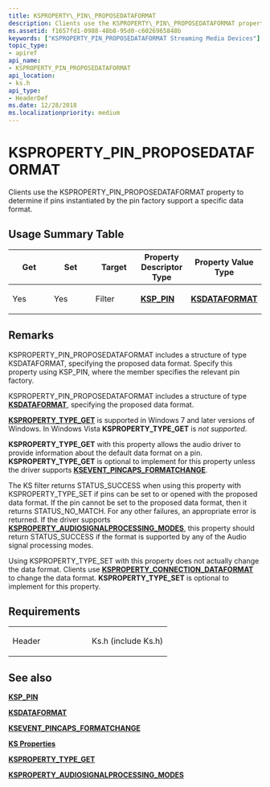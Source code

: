 ```yaml
---
title: KSPROPERTY\_PIN\_PROPOSEDATAFORMAT
description: Clients use the KSPROPERTY\_PIN\_PROPOSEDATAFORMAT property to determine if pins instantiated by the pin factory support a specific data format.
ms.assetid: f1657fd1-0988-48b8-95d0-c6026965848b
keywords: ["KSPROPERTY_PIN_PROPOSEDATAFORMAT Streaming Media Devices"]
topic_type:
- apiref
api_name:
- KSPROPERTY_PIN_PROPOSEDATAFORMAT
api_location:
- ks.h
api_type:
- HeaderDef
ms.date: 12/28/2018
ms.localizationpriority: medium
---
```


# KSPROPERTY\_PIN\_PROPOSEDATAFORMAT

Clients use the KSPROPERTY\_PIN\_PROPOSEDATAFORMAT property to determine if pins instantiated by the pin factory support a specific data format.

## Usage Summary Table

<table>
<colgroup>
<col width="20%" />
<col width="20%" />
<col width="20%" />
<col width="20%" />
<col width="20%" />
</colgroup>
<thead>
<tr class="header">
<th>Get</th>
<th>Set</th>
<th>Target</th>
<th>Property Descriptor Type</th>
<th>Property Value Type</th>
</tr>
</thead>
<tbody>
<tr class="odd">
<td><p>Yes</p></td>
<td><p>Yes</p></td>
<td><p>Filter</p></td>
<td><p><a href="https://docs.microsoft.com/windows-hardware/drivers/ddi/ks/ns-ks-ksp_pin" data-raw-source="[&lt;strong&gt;KSP_PIN&lt;/strong&gt;](/windows-hardware/drivers/ddi/ks/ns-ks-ksp_pin)"><strong>KSP_PIN</strong></a></p></td>
<td><p><a href="https://docs.microsoft.com/windows-hardware/drivers/ddi/ks/ns-ks-ksdataformat" data-raw-source="[&lt;strong&gt;KSDATAFORMAT&lt;/strong&gt;](/windows-hardware/drivers/ddi/ks/ns-ks-ksdataformat)"><strong>KSDATAFORMAT</strong></a></p></td>
</tr>
</tbody>
</table>

## Remarks

KSPROPERTY_PIN_PROPOSEDATAFORMAT includes a structure of type KSDATAFORMAT, specifying the proposed data format. Specify this property using KSP_PIN, where the member specifies the relevant pin factory.

KSPROPERTY\_PIN\_PROPOSEDATAFORMAT includes a structure of type [**KSDATAFORMAT**](/windows-hardware/drivers/ddi/ks/ns-ks-ksdataformat), specifying the proposed data format.

[**KSPROPERTY\_TYPE\_GET**](/windows-hardware/drivers/ddi/ks/ns-ks-ksidentifier) is supported in Windows 7 and later versions of Windows. In Windows Vista **KSPROPERTY\_TYPE\_GET** is *not supported*.

**KSPROPERTY_TYPE_GET** with this property allows the audio driver to provide information about the default data format on a pin. **KSPROPERTY_TYPE_GET** 
is optional to implement for this property unless the driver supports [**KSEVENT_PINCAPS_FORMATCHANGE**](../audio/ksevent-pincaps-formatchange.md).

The KS filter returns STATUS\_SUCCESS when using this property with KSPROPERTY_TYPE_SET if pins can be set to or opened with the proposed data format. If the pin cannot be set to the proposed data format, then it returns STATUS_NO_MATCH. For any other failures, an appropriate error is returned. If the driver supports [**KSPROPERTY_AUDIOSIGNALPROCESSING_MODES**](../audio/ksproperty-audiosignalprocessing-modes.md), this property should return STATUS_SUCCESS if the format is supported by any of the Audio signal processing modes.

Using KSPROPERTY_TYPE_SET with this property does not actually change the data format. Clients use [**KSPROPERTY\_CONNECTION\_DATAFORMAT**](ksproperty-connection-dataformat.md) to change the data format. **KSPROPERTY_TYPE_SET** is optional to implement for this property.

## Requirements

<table>
<colgroup>
<col width="50%" />
<col width="50%" />
</colgroup>
<tbody>
<tr class="odd">
<td><p>Header</p></td>
<td>Ks.h (include Ks.h)</td>
</tr>
</tbody>
</table>

## See also

[**KSP\_PIN**](/windows-hardware/drivers/ddi/ks/ns-ks-ksp_pin)

[**KSDATAFORMAT**](/windows-hardware/drivers/ddi/ks/ns-ks-ksdataformat)

[**KSEVENT_PINCAPS_FORMATCHANGE**](../audio/ksevent-pincaps-formatchange.md)

[**KS Properties**](./ks-properties.md)

[**KSPROPERTY\_TYPE\_GET**](/windows-hardware/drivers/ddi/ks/ns-ks-ksidentifier)

[**KSPROPERTY_AUDIOSIGNALPROCESSING_MODES**](../audio/ksproperty-audiosignalprocessing-modes.md)